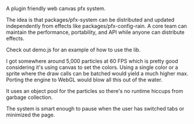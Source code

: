 A plugin friendly web canvas pfx system.

The idea is that packages/pfx-system can be distributed and updated independently from effects like packages/pfx-config-rain. A core team can maintain the performance, portability, and API while anyone can distribute effects.

Check out demo.js for an example of how to use the lib.

I got somewhere around 5,000 particles at 60 FPS which is pretty good considering it's using canvas to set the colors. Using a single color or a sprite where the draw calls can be batched would yield a much higher max. Porting the engine to WebGL would blow all this out of the water.

It uses an object pool for the particles so there's no runtime hiccups from garbage collection.

The system is smart enough to pause when the user has switched tabs or minimized the page.
